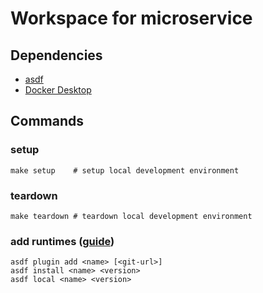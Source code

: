 # Workspace for microservice

## Dependencies

- [asdf](https://asdf-vm.com/)
- [Docker Desktop](https://www.docker.com/)

## Commands

### setup

```shell
make setup    # setup local development environment
```

### teardown

```shell
make teardown # teardown local development environment
```

### add runtimes ([guide](https://asdf-vm.com/guide/getting-started.html#plugin-dependencies))
```shell
asdf plugin add <name> [<git-url>]
asdf install <name> <version>
asdf local <name> <version>
```
